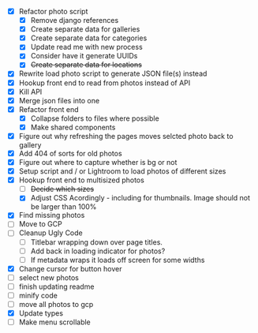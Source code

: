 - [x] Refactor photo script
    - [x] Remove django references
    - [x] Create separate data for galleries
    - [x] Create separate data for categories
    - [x] Update read me with new process
    - [x] Consider have it generate UUIDs
    - [x] ~~Create separate data for locations~~
- [x] Rewrite load photo script to generate JSON file(s) instead
- [x] Hookup front end to read from photos instead of API
- [x] Kill API
- [x] Merge json files into one
- [x] Refactor front end
    - [x] Collapse folders to files where possible
    - [x] Make shared components 
- [x] Figure out why refreshing the pages moves selcted photo back to gallery
- [x] Add 404 of sorts for old photos
- [x] Figure out where to capture whether is bg or not
- [x] Setup script and / or Lightroom to load photos of different sizes
- [x] Hookup front end to multisized photos
    - [ ] ~~Decide which sizes~~
    - [x] Adjust CSS Acordingly - including for thumbnails. Image should not be larger than 100%
- [x] Find missing photos
- [ ] Move to GCP
- [ ] Cleanup Ugly Code
    - [ ] Titlebar wrapping down over page titles.
    - [ ] Add back in loading indicator for photos?
    - [ ] If metadata wraps it loads off screen for some widths
- [x] Change cursor for button hover
- [ ] select new photos
- [ ] finish updating readme
- [ ] minify code
- [ ] move all photos to gcp
- [x] Update types
- [ ] Make menu scrollable